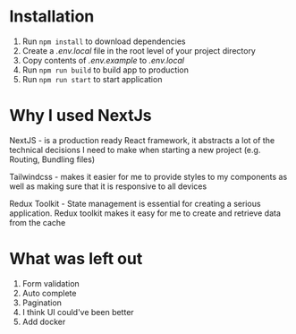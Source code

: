 # Installation

1. Run `npm install` to download dependencies
1. Create a _.env.local_ file in the root level of your project directory
1. Copy contents of _.env.example_ to _.env.local_
1. Run `npm run build` to build app to production
1. Run `npm run start` to start application

# Why I used NextJs

NextJS - is a production ready React framework, it abstracts a lot of the technical decisions I need to make when starting a new project (e.g. Routing, Bundling files)

Tailwindcss - makes it easier for me to provide styles to my components as well as making sure that it is responsive to all devices

Redux Toolkit - State management is essential for creating a serious application. Redux toolkit makes it easy for me to create and retrieve data from the cache

# What was left out

1. Form validation
1. Auto complete
1. Pagination
1. I think UI could've been better
1. Add docker
